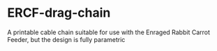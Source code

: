 # ERCF-drag-chain
A printable cable chain suitable for use with the Enraged Rabbit Carrot Feeder, but the design is fully parametric
